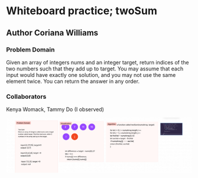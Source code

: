 # Whiteboard practice; twoSum
## Author Coriana Williams
### Problem Domain
Given an array of integers nums and an integer target, return indices of the two numbers such that they add up to target.
You may assume that each input would have exactly one solution, and you may not use the same element twice.
You can return the answer in any order.
### Collaborators
Kenya Womack, Tammy Do (I observed)

![whiteboard practice one](../whiteboard36.png)
